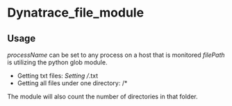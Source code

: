 # Dynatrace_file_module


## Usage

*processName* can be set to any process on a host that is monitored
*filePath* is utilizing the python glob module.
   - Getting txt files:  *Setting <filepath>/*.txt
   - Getting all files under one directory: <filepath>/*

The module will also count the number of directories in that folder.